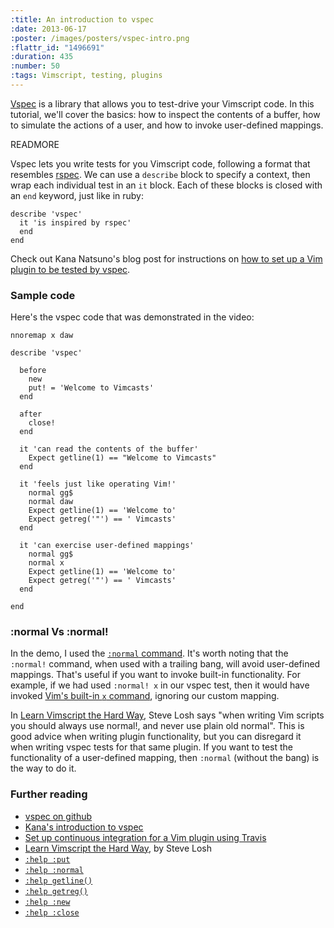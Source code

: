```yaml
--- 
:title: An introduction to vspec
:date: 2013-06-17
:poster: /images/posters/vspec-intro.png
:flattr_id: "1496691"
:duration: 435
:number: 50
:tags: Vimscript, testing, plugins
---
```


[Vspec][vspec] is a library that allows you to test-drive your Vimscript code. In this tutorial, we'll cover the basics: how to inspect the contents of a buffer, how to simulate the actions of a user, and how to invoke user-defined mappings.

[vspec]: https://github.com/kana/vim-vspec


READMORE


Vspec lets you write tests for you Vimscript code, following a format that resembles [rspec][]. We can use a `describe` block to specify a context, then wrap each individual test in an `it` block. Each of these blocks is closed with an `end` keyword, just like in ruby:

```viml
describe 'vspec'
  it 'is inspired by rspec'
  end
end
```

Check out Kana Natsuno's blog post for instructions on [how to set up a Vim plugin to be tested by vspec][setup].

### Sample code

Here's the vspec code that was demonstrated in the video:

```viml
nnoremap x daw

describe 'vspec'

  before
    new
    put! = 'Welcome to Vimcasts'
  end

  after
    close!
  end

  it 'can read the contents of the buffer'
    Expect getline(1) == "Welcome to Vimcasts"
  end

  it 'feels just like operating Vim!'
    normal gg$
    normal daw
    Expect getline(1) == 'Welcome to'
    Expect getreg('"') == ' Vimcasts'
  end

  it 'can exercise user-defined mappings'
    normal gg$
    normal x
    Expect getline(1) == 'Welcome to'
    Expect getreg('"') == ' Vimcasts'
  end

end
```

### :normal Vs :normal!

In the demo, I used the [`:normal` command][normal]. It's worth noting that the `:normal!` command, when used with a trailing bang, will avoid user-defined mappings. That's useful if you want to invoke built-in functionality. For example, if we had used `:normal! x` in our vspec test, then it would have invoked [Vim's built-in `x` command][x], ignoring our custom mapping.

In [Learn Vimscript the Hard Way][lvsthw29], Steve Losh says "when writing Vim scripts you should always use normal!, and never use plain old normal". This is good advice when writing plugin functionality, but you can disregard it when writing vspec tests for that same plugin. If you want to test the functionality of a user-defined mapping, then `:normal` (without the bang) is the way to do it.

### Further reading

* [vspec on github][vspec]
* [Kana's introduction to vspec][setup]
* [Set up continuous integration for a Vim plugin using Travis][ci]
* [Learn Vimscript the Hard Way][lvsthw], by Steve Losh
* [`:help :put`][put]
* [`:help :normal`][normal]
* [`:help getline()`][getline]
* [`:help getreg()`][getreg]
* [`:help :new`][new]
* [`:help :close`][close]

[vspec]: https://github.com/kana/vim-vspec
[setup]: http://whileimautomaton.net/2013/02/13211500
[ci]: http://whileimautomaton.net/2013/02/08211255
[lvsthw]: http://learnvimscriptthehardway.stevelosh.com/
[lvsthw29]: http://learnvimscriptthehardway.stevelosh.com/chapters/29.html
[rspec]: https://github.com/rspec/rspec

[x]: http://vimdoc.sourceforge.net/htmldoc/change.html#x
[normal]: http://vimdoc.sourceforge.net/htmldoc/various.html#:normal
[getline]: http://vimdoc.sourceforge.net/htmldoc/eval.html#getline()
[getreg]: http://vimdoc.sourceforge.net/htmldoc/eval.html#getreg()
[new]: http://vimdoc.sourceforge.net/htmldoc/windows.html#:new
[close]: http://vimdoc.sourceforge.net/htmldoc/windows.html#:close
[put]: http://vimdoc.sourceforge.net/htmldoc/change.html#:put
